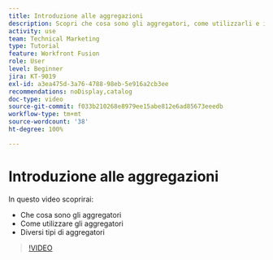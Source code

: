 ```yaml
---
title: Introduzione alle aggregazioni
description: Scopri che cosa sono gli aggregatori, come utilizzarli e i diversi tipi di aggregatori in  [!DNL Adobe Workfront Fusion].
activity: use
team: Technical Marketing
type: Tutorial
feature: Workfront Fusion
role: User
level: Beginner
jira: KT-9019
exl-id: a3ea475d-3a76-4788-98eb-5e916a2cb3ee
recommendations: noDisplay,catalog
doc-type: video
source-git-commit: f033b210268e8979ee15abe812e6ad85673eeedb
workflow-type: tm+mt
source-wordcount: '38'
ht-degree: 100%

---
```


# Introduzione alle aggregazioni

In questo video scoprirai:

* Che cosa sono gli aggregatori
* Come utilizzare gli aggregatori
* Diversi tipi di aggregatori

>[!VIDEO](https://video.tv.adobe.com/v/335279/?quality=12&learn=on)
